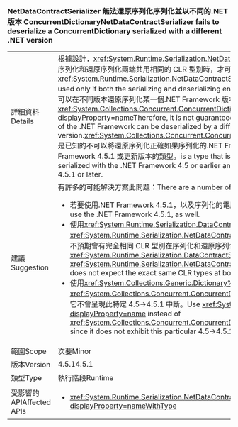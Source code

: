 ### <a name="netdatacontractserializer-fails-to-deserialize-a-concurrentdictionary-serialized-with-a-different-net-version"></a><span data-ttu-id="57a90-101">NetDataContractSerializer 無法還原序列化序列化並以不同的.NET 版本 ConcurrentDictionary</span><span class="sxs-lookup"><span data-stu-id="57a90-101">NetDataContractSerializer fails to deserialize a ConcurrentDictionary serialized with a different .NET version</span></span>

|   |   |
|---|---|
|<span data-ttu-id="57a90-102">詳細資料</span><span class="sxs-lookup"><span data-stu-id="57a90-102">Details</span></span>|<span data-ttu-id="57a90-103">根據設計，<xref:System.Runtime.Serialization.NetDataContractSerializer?displayProperty=name>序列化和還原序列化兩端共用相同的 CLR 型別時，才可以使用。</span><span class="sxs-lookup"><span data-stu-id="57a90-103">By design, the <xref:System.Runtime.Serialization.NetDataContractSerializer?displayProperty=name> can be used only if both the serializing and deserializing ends share the same CLR types.</span></span> <span data-ttu-id="57a90-104">因此，不保證可以在不同版本還原序列化某一個.NET Framework 版本與序列化的物件。<xref:System.Collections.Concurrent.ConcurrentDictionary%602?displayProperty=name></span><span class="sxs-lookup"><span data-stu-id="57a90-104">Therefore, it is not guaranteed that an object serialized with one version of the .NET Framework can be deserialized by a different version.<xref:System.Collections.Concurrent.ConcurrentDictionary%602?displayProperty=name></span></span> <span data-ttu-id="57a90-105">是已知的不可以將還原序列化正確如果序列化的.NET Framework 4.5 或更早版本和還原序列化以.NET Framework 4.5.1 或更新版本的類型。</span><span class="sxs-lookup"><span data-stu-id="57a90-105">is a type that is known to not to deserialize correctly if serialized with the .NET Framework 4.5 or earlier and deserialized with the .NET Framework 4.5.1 or later.</span></span>|
|<span data-ttu-id="57a90-106">建議</span><span class="sxs-lookup"><span data-stu-id="57a90-106">Suggestion</span></span>|<span data-ttu-id="57a90-107">有許多的可能解決方案此問題：</span><span class="sxs-lookup"><span data-stu-id="57a90-107">There are a number of possible work-arounds for this issue:</span></span><ul><li><span data-ttu-id="57a90-108">若要使用.NET Framework 4.5.1，以及序列化的電腦升級。</span><span class="sxs-lookup"><span data-stu-id="57a90-108">Upgrade the serializing computer to use the .NET Framework 4.5.1, as well.</span></span></li><li><span data-ttu-id="57a90-109">使用<xref:System.Runtime.Serialization.DataContractSerializer?displayProperty=name>而不是<xref:System.Runtime.Serialization.NetDataContractSerializer?displayProperty=name>因為這不預期會有完全相同 CLR 型別在序列化和還原序列化兩端。</span><span class="sxs-lookup"><span data-stu-id="57a90-109">Use <xref:System.Runtime.Serialization.DataContractSerializer?displayProperty=name> instead of <xref:System.Runtime.Serialization.NetDataContractSerializer?displayProperty=name> as this does not expect the exact same CLR types at both serializing and deserializing ends.</span></span></li><li><span data-ttu-id="57a90-110">使用<xref:System.Collections.Generic.Dictionary%602?displayProperty=name>而不是<xref:System.Collections.Concurrent.ConcurrentDictionary%602?displayProperty=name>因為它不會呈現此特定 4.5-&gt;4.5.1 中斷。</span><span class="sxs-lookup"><span data-stu-id="57a90-110">Use <xref:System.Collections.Generic.Dictionary%602?displayProperty=name> instead of <xref:System.Collections.Concurrent.ConcurrentDictionary%602?displayProperty=name> since it does not exhibit this particular 4.5-&gt;4.5.1 break.</span></span></li></ul>|
|<span data-ttu-id="57a90-111">範圍</span><span class="sxs-lookup"><span data-stu-id="57a90-111">Scope</span></span>|<span data-ttu-id="57a90-112">次要</span><span class="sxs-lookup"><span data-stu-id="57a90-112">Minor</span></span>|
|<span data-ttu-id="57a90-113">版本</span><span class="sxs-lookup"><span data-stu-id="57a90-113">Version</span></span>|<span data-ttu-id="57a90-114">4.5.1</span><span class="sxs-lookup"><span data-stu-id="57a90-114">4.5.1</span></span>|
|<span data-ttu-id="57a90-115">類型</span><span class="sxs-lookup"><span data-stu-id="57a90-115">Type</span></span>|<span data-ttu-id="57a90-116">執行階段</span><span class="sxs-lookup"><span data-stu-id="57a90-116">Runtime</span></span>|
|<span data-ttu-id="57a90-117">受影響的 API</span><span class="sxs-lookup"><span data-stu-id="57a90-117">Affected APIs</span></span>|<ul><li><xref:System.Runtime.Serialization.NetDataContractSerializer.Deserialize(System.IO.Stream)?displayProperty=nameWithType></li></ul>|

